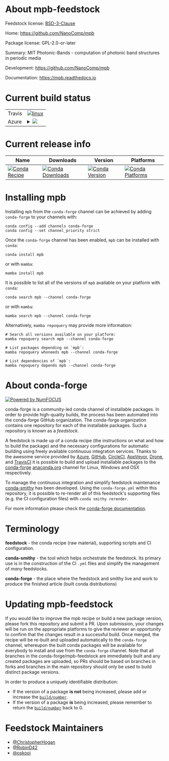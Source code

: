 About mpb-feedstock
===================

Feedstock license: [BSD-3-Clause](https://github.com/conda-forge/mpb-feedstock/blob/main/LICENSE.txt)

Home: https://github.com/NanoComp/mpb

Package license: GPL-2.0-or-later

Summary: MIT Photonic-Bands - computation of photonic band structures in periodic media

Development: https://github.com/NanoComp/mpb

Documentation: https://mpb.readthedocs.io

Current build status
====================


<table><tr>
    <td>Travis</td>
    <td>
      <a href="https://app.travis-ci.com/conda-forge/mpb-feedstock">
        <img alt="linux" src="https://img.shields.io/travis/com/conda-forge/mpb-feedstock/main.svg?label=Linux">
      </a>
    </td>
  </tr>
    
  <tr>
    <td>Azure</td>
    <td>
      <details>
        <summary>
          <a href="https://dev.azure.com/conda-forge/feedstock-builds/_build/latest?definitionId=3998&branchName=main">
            <img src="https://dev.azure.com/conda-forge/feedstock-builds/_apis/build/status/mpb-feedstock?branchName=main">
          </a>
        </summary>
        <table>
          <thead><tr><th>Variant</th><th>Status</th></tr></thead>
          <tbody><tr>
              <td>linux_64_hdf51.14.3mpimpich</td>
              <td>
                <a href="https://dev.azure.com/conda-forge/feedstock-builds/_build/latest?definitionId=3998&branchName=main">
                  <img src="https://dev.azure.com/conda-forge/feedstock-builds/_apis/build/status/mpb-feedstock?branchName=main&jobName=linux&configuration=linux%20linux_64_hdf51.14.3mpimpich" alt="variant">
                </a>
              </td>
            </tr><tr>
              <td>linux_64_hdf51.14.3mpinompi</td>
              <td>
                <a href="https://dev.azure.com/conda-forge/feedstock-builds/_build/latest?definitionId=3998&branchName=main">
                  <img src="https://dev.azure.com/conda-forge/feedstock-builds/_apis/build/status/mpb-feedstock?branchName=main&jobName=linux&configuration=linux%20linux_64_hdf51.14.3mpinompi" alt="variant">
                </a>
              </td>
            </tr><tr>
              <td>linux_64_hdf51.14.4mpimpich</td>
              <td>
                <a href="https://dev.azure.com/conda-forge/feedstock-builds/_build/latest?definitionId=3998&branchName=main">
                  <img src="https://dev.azure.com/conda-forge/feedstock-builds/_apis/build/status/mpb-feedstock?branchName=main&jobName=linux&configuration=linux%20linux_64_hdf51.14.4mpimpich" alt="variant">
                </a>
              </td>
            </tr><tr>
              <td>linux_64_hdf51.14.4mpinompi</td>
              <td>
                <a href="https://dev.azure.com/conda-forge/feedstock-builds/_build/latest?definitionId=3998&branchName=main">
                  <img src="https://dev.azure.com/conda-forge/feedstock-builds/_apis/build/status/mpb-feedstock?branchName=main&jobName=linux&configuration=linux%20linux_64_hdf51.14.4mpinompi" alt="variant">
                </a>
              </td>
            </tr><tr>
              <td>linux_aarch64_hdf51.14.3mpimpich</td>
              <td>
                <a href="https://dev.azure.com/conda-forge/feedstock-builds/_build/latest?definitionId=3998&branchName=main">
                  <img src="https://dev.azure.com/conda-forge/feedstock-builds/_apis/build/status/mpb-feedstock?branchName=main&jobName=linux&configuration=linux%20linux_aarch64_hdf51.14.3mpimpich" alt="variant">
                </a>
              </td>
            </tr><tr>
              <td>linux_aarch64_hdf51.14.3mpinompi</td>
              <td>
                <a href="https://dev.azure.com/conda-forge/feedstock-builds/_build/latest?definitionId=3998&branchName=main">
                  <img src="https://dev.azure.com/conda-forge/feedstock-builds/_apis/build/status/mpb-feedstock?branchName=main&jobName=linux&configuration=linux%20linux_aarch64_hdf51.14.3mpinompi" alt="variant">
                </a>
              </td>
            </tr><tr>
              <td>linux_aarch64_hdf51.14.4mpimpich</td>
              <td>
                <a href="https://dev.azure.com/conda-forge/feedstock-builds/_build/latest?definitionId=3998&branchName=main">
                  <img src="https://dev.azure.com/conda-forge/feedstock-builds/_apis/build/status/mpb-feedstock?branchName=main&jobName=linux&configuration=linux%20linux_aarch64_hdf51.14.4mpimpich" alt="variant">
                </a>
              </td>
            </tr><tr>
              <td>linux_aarch64_hdf51.14.4mpinompi</td>
              <td>
                <a href="https://dev.azure.com/conda-forge/feedstock-builds/_build/latest?definitionId=3998&branchName=main">
                  <img src="https://dev.azure.com/conda-forge/feedstock-builds/_apis/build/status/mpb-feedstock?branchName=main&jobName=linux&configuration=linux%20linux_aarch64_hdf51.14.4mpinompi" alt="variant">
                </a>
              </td>
            </tr><tr>
              <td>linux_ppc64le_hdf51.14.3mpimpich</td>
              <td>
                <a href="https://dev.azure.com/conda-forge/feedstock-builds/_build/latest?definitionId=3998&branchName=main">
                  <img src="https://dev.azure.com/conda-forge/feedstock-builds/_apis/build/status/mpb-feedstock?branchName=main&jobName=linux&configuration=linux%20linux_ppc64le_hdf51.14.3mpimpich" alt="variant">
                </a>
              </td>
            </tr><tr>
              <td>linux_ppc64le_hdf51.14.3mpinompi</td>
              <td>
                <a href="https://dev.azure.com/conda-forge/feedstock-builds/_build/latest?definitionId=3998&branchName=main">
                  <img src="https://dev.azure.com/conda-forge/feedstock-builds/_apis/build/status/mpb-feedstock?branchName=main&jobName=linux&configuration=linux%20linux_ppc64le_hdf51.14.3mpinompi" alt="variant">
                </a>
              </td>
            </tr><tr>
              <td>linux_ppc64le_hdf51.14.4mpimpich</td>
              <td>
                <a href="https://dev.azure.com/conda-forge/feedstock-builds/_build/latest?definitionId=3998&branchName=main">
                  <img src="https://dev.azure.com/conda-forge/feedstock-builds/_apis/build/status/mpb-feedstock?branchName=main&jobName=linux&configuration=linux%20linux_ppc64le_hdf51.14.4mpimpich" alt="variant">
                </a>
              </td>
            </tr><tr>
              <td>linux_ppc64le_hdf51.14.4mpinompi</td>
              <td>
                <a href="https://dev.azure.com/conda-forge/feedstock-builds/_build/latest?definitionId=3998&branchName=main">
                  <img src="https://dev.azure.com/conda-forge/feedstock-builds/_apis/build/status/mpb-feedstock?branchName=main&jobName=linux&configuration=linux%20linux_ppc64le_hdf51.14.4mpinompi" alt="variant">
                </a>
              </td>
            </tr><tr>
              <td>osx_64_hdf51.14.3mpimpich</td>
              <td>
                <a href="https://dev.azure.com/conda-forge/feedstock-builds/_build/latest?definitionId=3998&branchName=main">
                  <img src="https://dev.azure.com/conda-forge/feedstock-builds/_apis/build/status/mpb-feedstock?branchName=main&jobName=osx&configuration=osx%20osx_64_hdf51.14.3mpimpich" alt="variant">
                </a>
              </td>
            </tr><tr>
              <td>osx_64_hdf51.14.3mpinompi</td>
              <td>
                <a href="https://dev.azure.com/conda-forge/feedstock-builds/_build/latest?definitionId=3998&branchName=main">
                  <img src="https://dev.azure.com/conda-forge/feedstock-builds/_apis/build/status/mpb-feedstock?branchName=main&jobName=osx&configuration=osx%20osx_64_hdf51.14.3mpinompi" alt="variant">
                </a>
              </td>
            </tr><tr>
              <td>osx_64_hdf51.14.4mpimpich</td>
              <td>
                <a href="https://dev.azure.com/conda-forge/feedstock-builds/_build/latest?definitionId=3998&branchName=main">
                  <img src="https://dev.azure.com/conda-forge/feedstock-builds/_apis/build/status/mpb-feedstock?branchName=main&jobName=osx&configuration=osx%20osx_64_hdf51.14.4mpimpich" alt="variant">
                </a>
              </td>
            </tr><tr>
              <td>osx_64_hdf51.14.4mpinompi</td>
              <td>
                <a href="https://dev.azure.com/conda-forge/feedstock-builds/_build/latest?definitionId=3998&branchName=main">
                  <img src="https://dev.azure.com/conda-forge/feedstock-builds/_apis/build/status/mpb-feedstock?branchName=main&jobName=osx&configuration=osx%20osx_64_hdf51.14.4mpinompi" alt="variant">
                </a>
              </td>
            </tr>
          </tbody>
        </table>
      </details>
    </td>
  </tr>
</table>

Current release info
====================

| Name | Downloads | Version | Platforms |
| --- | --- | --- | --- |
| [![Conda Recipe](https://img.shields.io/badge/recipe-mpb-green.svg)](https://anaconda.org/conda-forge/mpb) | [![Conda Downloads](https://img.shields.io/conda/dn/conda-forge/mpb.svg)](https://anaconda.org/conda-forge/mpb) | [![Conda Version](https://img.shields.io/conda/vn/conda-forge/mpb.svg)](https://anaconda.org/conda-forge/mpb) | [![Conda Platforms](https://img.shields.io/conda/pn/conda-forge/mpb.svg)](https://anaconda.org/conda-forge/mpb) |

Installing mpb
==============

Installing `mpb` from the `conda-forge` channel can be achieved by adding `conda-forge` to your channels with:

```
conda config --add channels conda-forge
conda config --set channel_priority strict
```

Once the `conda-forge` channel has been enabled, `mpb` can be installed with `conda`:

```
conda install mpb
```

or with `mamba`:

```
mamba install mpb
```

It is possible to list all of the versions of `mpb` available on your platform with `conda`:

```
conda search mpb --channel conda-forge
```

or with `mamba`:

```
mamba search mpb --channel conda-forge
```

Alternatively, `mamba repoquery` may provide more information:

```
# Search all versions available on your platform:
mamba repoquery search mpb --channel conda-forge

# List packages depending on `mpb`:
mamba repoquery whoneeds mpb --channel conda-forge

# List dependencies of `mpb`:
mamba repoquery depends mpb --channel conda-forge
```


About conda-forge
=================

[![Powered by
NumFOCUS](https://img.shields.io/badge/powered%20by-NumFOCUS-orange.svg?style=flat&colorA=E1523D&colorB=007D8A)](https://numfocus.org)

conda-forge is a community-led conda channel of installable packages.
In order to provide high-quality builds, the process has been automated into the
conda-forge GitHub organization. The conda-forge organization contains one repository
for each of the installable packages. Such a repository is known as a *feedstock*.

A feedstock is made up of a conda recipe (the instructions on what and how to build
the package) and the necessary configurations for automatic building using freely
available continuous integration services. Thanks to the awesome service provided by
[Azure](https://azure.microsoft.com/en-us/services/devops/), [GitHub](https://github.com/),
[CircleCI](https://circleci.com/), [AppVeyor](https://www.appveyor.com/),
[Drone](https://cloud.drone.io/welcome), and [TravisCI](https://travis-ci.com/)
it is possible to build and upload installable packages to the
[conda-forge](https://anaconda.org/conda-forge) [anaconda.org](https://anaconda.org/)
channel for Linux, Windows and OSX respectively.

To manage the continuous integration and simplify feedstock maintenance
[conda-smithy](https://github.com/conda-forge/conda-smithy) has been developed.
Using the ``conda-forge.yml`` within this repository, it is possible to re-render all of
this feedstock's supporting files (e.g. the CI configuration files) with ``conda smithy rerender``.

For more information please check the [conda-forge documentation](https://conda-forge.org/docs/).

Terminology
===========

**feedstock** - the conda recipe (raw material), supporting scripts and CI configuration.

**conda-smithy** - the tool which helps orchestrate the feedstock.
                   Its primary use is in the construction of the CI ``.yml`` files
                   and simplify the management of *many* feedstocks.

**conda-forge** - the place where the feedstock and smithy live and work to
                  produce the finished article (built conda distributions)


Updating mpb-feedstock
======================

If you would like to improve the mpb recipe or build a new
package version, please fork this repository and submit a PR. Upon submission,
your changes will be run on the appropriate platforms to give the reviewer an
opportunity to confirm that the changes result in a successful build. Once
merged, the recipe will be re-built and uploaded automatically to the
`conda-forge` channel, whereupon the built conda packages will be available for
everybody to install and use from the `conda-forge` channel.
Note that all branches in the conda-forge/mpb-feedstock are
immediately built and any created packages are uploaded, so PRs should be based
on branches in forks and branches in the main repository should only be used to
build distinct package versions.

In order to produce a uniquely identifiable distribution:
 * If the version of a package **is not** being increased, please add or increase
   the [``build/number``](https://docs.conda.io/projects/conda-build/en/latest/resources/define-metadata.html#build-number-and-string).
 * If the version of a package **is** being increased, please remember to return
   the [``build/number``](https://docs.conda.io/projects/conda-build/en/latest/resources/define-metadata.html#build-number-and-string)
   back to 0.

Feedstock Maintainers
=====================

* [@ChristopherHogan](https://github.com/ChristopherHogan/)
* [@RobinD42](https://github.com/RobinD42/)
* [@oskooi](https://github.com/oskooi/)


